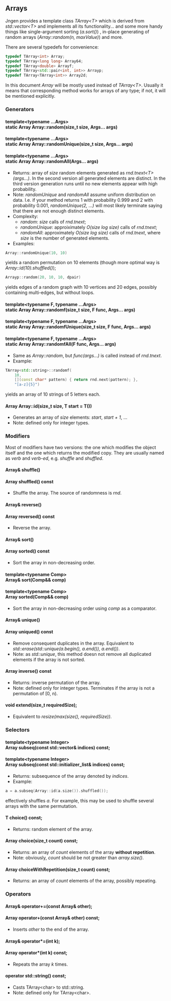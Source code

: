 ## Arrays

Jngen provides a template class *TArray&lt;T>* which is derived from *std::vector&lt;T>* and implements all its functionality... and some more handy things like single-argument sorting (*a.sort()*) , in-place generating of random arrays (*Array::random(n, maxValue)*) and more.

There are several typedefs for convenience:
```cpp
typedef TArray<int> Array;
typedef TArray<long long> Array64;
typedef TArray<double> Arrayf;
typedef TArray<std::pair<int, int>> Arrayp;
typedef TArray<TArray<int>> Array2d;
```
In this document *Array* will be mostly used instead of *TArray&lt;T>*. Usually it means that corresponding method works for arrays of any type; if not, it will be mentioned explicitly.

### Generators
#### template&lt;typename ...Args> <br> static Array Array::random(size_t size, Args... args)
#### template&lt;typename ...Args> <br> static Array Array::randomUnique(size_t size, Args... args)
#### template&lt;typename ...Args> <br> static Array Array::randomAll(Args... args)
* Returns: array of *size* random elements generated as *rnd.tnext&lt;T>(args...)*. In the second version all generated elements are distinct. In the third version generation runs until no new elements appear with high probability.
* Note: *randomUnique* and *randomAll* assume uniform distribution on data. I.e. if your method returns 1 with probability 0.999 and 2 with probability 0.001, *randomUnique(2, ...)* will most likely terminate saying that there are not enough distinct elements.
* Complexity:
    * *random*: *size* calls of *rnd.tnext*;
    * *randomUnique*: approiximately *O(size log size)* calls of *rnd.tnext*;
    * *randomAll*: approximately *O(size log size)* calls of *rnd.tnext*, where *size* is the number of generated elements.
* Examples:
```cpp
Array::randomUnique(10, 10)
```
yields a random permutation on 10 elements (though more optimal way is *Array::id(10).shuffled()*);

```cpp
Arrayp::random(20, 10, 10, dpair)
```
yields edges of a random graph with 10 vertices and 20 edges, possibly containing multi-edges, but without loops.

#### template&lt;typename F, typename ...Args> <br> static Array Array::randomf(size_t size, F func, Args... args)
#### template&lt;typename F, typename ...Args> <br> static Array Array::randomfUnique(size_t size, F func, Args... args)
#### template&lt;typename F, typename ...Args> <br> static Array Array::randomfAll(F func, Args... args)
* Same as *Array::random*, but *func(args...)* is called instead of *rnd.tnext*.
* Example:
```cpp
TArray<std::string>::randomf(
	10,
	[](const char* pattern) { return rnd.next(pattern); },
	"[a-z]{5}")
```
yields an array of 10 strings of 5 letters each.

#### Array Array::id(size_t size, T start = T())
* Generates an array of *size* elements: *start*, *start + 1*, ...
* Note: defined only for integer types.

### Modifiers
Most of modifiers have two versions: the one which modifies the object itself and the one which returns the modified copy. They are usually named as *verb* and *verb-ed*, e.g. *shuffle* and *shuffled*.

#### Array& shuffle()
#### Array shuffled() const
* Shuffle the array. The source of randomness is *rnd*.

#### Array& reverse()
#### Array reversed() const
* Reverse the array.

#### Array& sort()
#### Array sorted() const
* Sort the array in non-decreasing order.

####  template&lt;typename Comp> <br> Array& sort(Comp&& comp)
#### template&lt;typename Comp> <br> Array sorted(Comp&& comp)
* Sort the array in non-decreasing order using *comp* as a comparator.

#### Array& unique()
#### Array uniqued() const
* Remove consequent duplicates in the array. Equivalent to *std::erase(std::unique(a.begin(), a.end()), a.end())*.
* Note: as *std::unique*, this method doesn not remove all duplicated elements if the array is not sorted.

#### Array inverse() const
* Returns: inverse permutation of the array.
* Note: defined only for integer types. Terminates if the array is not a permutation of \[0, n).

#### void extend(size_t requiredSize);
* Equivalent to *resize(max(size(), requiredSize))*.

### Selectors
#### template&lt;typename Integer> <br> Array subseq(const std::vector<Integer>& indices) const;
#### template&lt;typename Integer> <br> Array subseq(const std::initializer_list<Integer>& indices) const;
* Returns: subsequence of the array denoted by *indices*.
* Example:
```cpp
a = a.subseq(Array::id(a.size()).shuffled());
```
effectively shuffles *a*. For example, this may be used to shuffle several arrays with the same permutation.

#### T choice() const;
* Returns: random element of the array.

#### Array choice(size_t count) const;
* Returns: an array of *count* elements of the array **without repetition**.
* Note: obviously, *count* should be not greater than *array.size()*.

#### Array choiceWithRepetition(size_t count) const;
* Returns: an array of *count* elements of the array, possibly repeating.

### Operators
#### Array& operator+=(const Array& other);
#### Array operator+(const Array& other) const;
* Inserts *other* to the end of the array.

#### Array& operator*=(int k);
#### Array operator*(int k) const;
* Repeats the array *k* times.

#### operator std::string() const;
* Casts TArray&lt;char> to std::string.
* Note: defined only for TArray&lt;char>.
